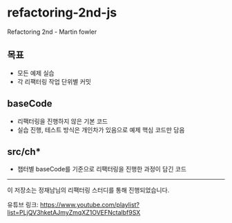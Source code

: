 # refactoring-2nd-js
Refactoring 2nd - Martin fowler


## 목표
- 모든 예제 실습
- 각 리팩터링 작업 단위별 커밋

## baseCode
- 리팩터링을 진행하지 않은 기본 코드
- 실습 진행, 테스트 방식은 개인차가 있음으로 예제 핵심 코드만 담음

## src/ch*
- 챕터별 baseCode를 기준으로 리팩터링을 진행한 과정이 담긴 코드


<hr/>
이 저장소는 정재남님의 리팩터링 스터디를 통해 진행되었습니다.

유튜브 링크: <https://www.youtube.com/playlist?list=PLjQV3hketAJmyZmqXZ1OVEFNctalbf9SX>

